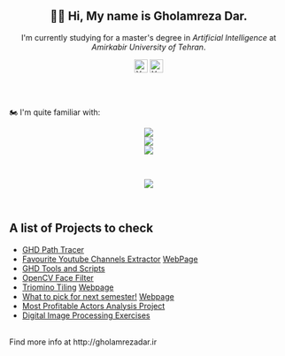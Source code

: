 <p align="center">
  <h2 align="center">🏴‍☠️ Hi, My name is  <b>Gholamreza Dar</b>. </h2>
  <div align="center">I'm currently studying for a master's degree in <i>Artificial Intelligence</i> at <i>Amirkabir University of Tehran</i>.</div>
</p>
<div align="center">
<a href="https://www.linkedin.com/in/gholamrezadar/"><img align="center" src="https://raw.githubusercontent.com/yushi1007/yushi1007/main/images/linkedin.svg" alt="Yu Shi | LinkedIn" width="24px"/></a> 
<a href="https://instagram.com/gholamreza_dar"><img align="center" src="https://raw.githubusercontent.com/yushi1007/yushi1007/main/images/instagram.svg" alt="Yu Shi | Instagram" width="24px"/></a>
  </div>

</br></br>

🏍 I'm quite familiar with:
<!-- Language Card -->
<p align="center">
  <a href="https://skillicons.dev">
    <img src="https://skillicons.dev/icons?i=py,tensorflow,vscode" />
    </br>
    <img src="https://skillicons.dev/icons?i=html,css,js,ts,react,nextjs,tailwind" />
    </br>
    <img src="https://skillicons.dev/icons?i=ps,ae,pr,blender,unity" />
  </a>
</p>

</br>

<!---
🚗 And have dabbled in:
<p align="center">
  <a href="https://skillicons.dev">
    <img src="https://skillicons.dev/icons?i=c,cpp,cs,java" />
    </br>
    <img src="https://skillicons.dev/icons?i=rust,dart,flutter" />
  </br>
    <img src="https://skillicons.dev/icons?i=git,electron" />
  </a>
</p>
--->

<p align="center">
  
<!---
  <a href="https://github.com/anuraghazra/github-readme-stats">
    <img align="center" src="https://github-readme-stats.vercel.app/api?username=gholamrezadar&count_private=true&show_icons=true&theme=github_dark&include_all_commits=true&hide_border=true" />
  </a>  
--->
  <a href="https://github.com/anuraghazra/github-readme-stats">
    <img align="center" src="https://github-readme-stats.vercel.app/api/top-langs/?username=gholamrezadar&theme=github_dark&hide_border=true&langs_count=10&layout=compact" />
  </a>
</p>

</br>

## A list of Projects to check
- [GHD Path Tracer](https://github.com/Gholamrezadar/GHD-Path-Tracer)
- [Favourite Youtube Channels Extractor](https://github.com/Gholamrezadar/favourite-youtube-channels-next) [WebPage](https://ghdyt.vercel.app/)
- [GHD Tools and Scripts](https://github.com/Gholamrezadar/ghd-tools)
- [OpenCV Face Filter](https://github.com/Gholamrezadar/snapchat-face-filter)
- [Triomino Tiling](https://github.com/Gholamrezadar/Triomino-Tiling) [Webpage](https://gholamrezadar.github.io/Triomino-Tiling/)
- [What to pick for next semester!](https://github.com/Gholamrezadar/wtp) [Webpage](https://gholamrezadar.github.io/wtp/)
- [Most Profitable Actors Analysis Project](https://github.com/Gholamrezadar/most-profitable-actors)
- [Digital Image Processing Exercises](https://github.com/Gholamrezadar/digital-image-processing-exercises)


</br>
Find more info at http://gholamrezadar.ir

<!--
**Gholamrezadar/gholamrezadar** is a ✨ _special_ ✨ repository because its `README.md` (this file) appears on your GitHub profile.

Here are some ideas to get you started:

- 🔭 I’m currently working on ...
- 🌱 I’m currently learning ...
- 👯 I’m looking to collaborate on ...
- 🤔 I’m looking for help with ...
- 💬 Ask me about ...
- 📫 How to reach me: ...
- 😄 Pronouns: ...
- ⚡ Fun fact: ...
-->

